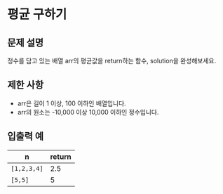 <h1>평균 구하기</h1>


<h2>문제 설명</h2>
정수를 담고 있는 배열 arr의 평균값을 return하는 함수, solution을 완성해보세요.


<h2>제한 사항</h2>


- arr은 길이 1 이상, 100 이하인 배열입니다.
- arr의 원소는 -10,000 이상 10,000 이하인 정수입니다.


<h2>입출력 예</h2>

|n|return|
|---|---|
|`[1,2,3,4]`|2.5|
|`[5,5]`|5|
